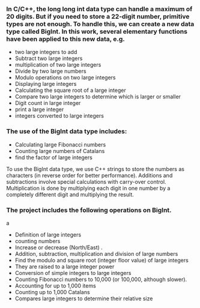 <h3>In C/C++, the long long int data type can handle a maximum of 20 digits. But if you need to store a 22-digit number, primitive types are not enough. To handle this, we can create a new data type called BigInt. In this work, several elementary functions have been applied to this new data, e.g.</h3>

<ul>

<li>two large integers to add</li>
<li>Subtract two large integers</li>
<li>multiplication of two large integers</li>
<li>Divide by two large numbers</li>
<li>Modulo operations on two large integers</li>
<li>Displaying large integers</li>
<li>Calculating the square root of a large integer</li>
<li>Compare two large integers to determine which is larger or smaller</li>
<li>Digit count in large integer</li>
<li>print a large integer</li>
<li>integers converted to large integers</li>

</ul>

<h3>The use of the BigInt data type includes:</h2>

<ul>

<li>Calculating large Fibonacci numbers </li>
<li>Counting large numbers of Catalans</li>
<li>find the factor of large integers</li>


</ul>

<p>
To use the BigInt data type, we use C++ strings to store the numbers as characters (in reverse order for better performance). Additions and subtractions involve special calculations with carry-over control. Multiplication is done by multiplying each digit in one number by a completely different digit and multiplying the result.</p>

<h3>The project includes the following operations on BigInt.</h3>a

<ul>
<li>Definition of large integers</li>
<li>counting numbers</li>
<li>Increase or decrease (North/East) .</li>
<li>Addition, subtraction, multiplication and division of large numbers</li>
<li>Find the modulo and square root (integer floor value) of large integers</li>
<li>They are raised to a large integer power</li>
<li>Conversion of simple integers to large integers</li>
<li>Counting Fibonacci numbers to 10,000 (or 100,000, although slower).</li>
<li>Accounting for up to 1,000 items</li>
<li>Counting up to 1,000 Catalans</li>
<li>Compares large integers to determine their relative size</li>

</ul>